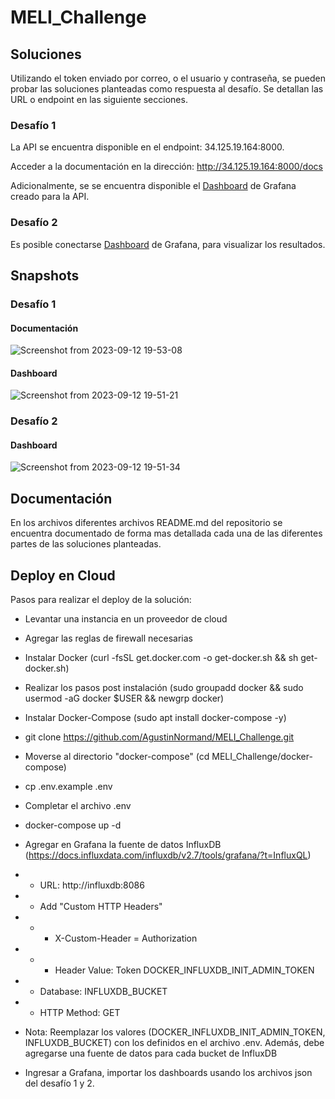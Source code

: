 # MELI_Challenge

## Soluciones

Utilizando el token enviado por correo, o el usuario y contraseña, se pueden probar las soluciones planteadas como respuesta al desafío. Se detallan las URL o endpoint en las siguiente secciones.

### Desafío 1

La API se encuentra disponible en el endpoint: 34.125.19.164:8000.

Acceder a la documentación en la dirección: http://34.125.19.164:8000/docs

Adicionalmente, se se encuentra disponible el [Dashboard](http://34.125.19.164:3000/d/d789e151-3b2f-41da-a6a4-d63afccd77fa/api-dashboard?orgId=1) de Grafana creado para la API.

### Desafío 2

Es posible conectarse [Dashboard](http://34.125.19.164:3000/d/e8677d8e-67d0-4f6e-8415-f9c53619aba0/downtime-dashboard?orgId=1) de Grafana, para visualizar los resultados.

## Snapshots

### Desafío 1

#### Documentación
![Screenshot from 2023-09-12 19-53-08](https://github.com/AgustinNormand/MELI_Challenge/assets/48933518/8903399a-d032-480a-915b-e9575fb31e01)

#### Dashboard
![Screenshot from 2023-09-12 19-51-21](https://github.com/AgustinNormand/MELI_Challenge/assets/48933518/b77bcd1b-5518-417a-acc5-162998b1cbbd)

### Desafío 2

#### Dashboard
![Screenshot from 2023-09-12 19-51-34](https://github.com/AgustinNormand/MELI_Challenge/assets/48933518/87477786-7613-43ec-b929-8b06b1aec309)


## Documentación

En los archivos diferentes archivos README.md del repositorio se encuentra documentado de forma mas detallada cada una de las diferentes partes de las soluciones planteadas.

## Deploy en Cloud

Pasos para realizar el deploy de la solución:

* Levantar una instancia en un proveedor de cloud

* Agregar las reglas de firewall necesarias

* Instalar Docker (curl -fsSL get.docker.com -o get-docker.sh && sh get-docker.sh)

* Realizar los pasos post instalación (sudo groupadd docker && sudo usermod -aG docker $USER && newgrp docker)

* Instalar Docker-Compose (sudo apt install docker-compose -y)

* git clone https://github.com/AgustinNormand/MELI_Challenge.git

* Moverse al directorio "docker-compose" (cd MELI_Challenge/docker-compose)

* cp .env.example .env

* Completar el archivo .env

* docker-compose up -d

* Agregar en Grafana la fuente de datos InfluxDB (https://docs.influxdata.com/influxdb/v2.7/tools/grafana/?t=InfluxQL)
* * URL: http://influxdb:8086
* * Add "Custom HTTP Headers"
* * * X-Custom-Header = Authorization
* * * Header Value: Token DOCKER_INFLUXDB_INIT_ADMIN_TOKEN
* * Database: INFLUXDB_BUCKET
* * HTTP Method: GET

* Nota: Reemplazar los valores (DOCKER_INFLUXDB_INIT_ADMIN_TOKEN, INFLUXDB_BUCKET) con los definidos en el archivo .env. Además, debe agregarse una fuente de datos para cada bucket de InfluxDB

* Ingresar a Grafana, importar los dashboards usando los archivos json del desafío 1 y 2.


